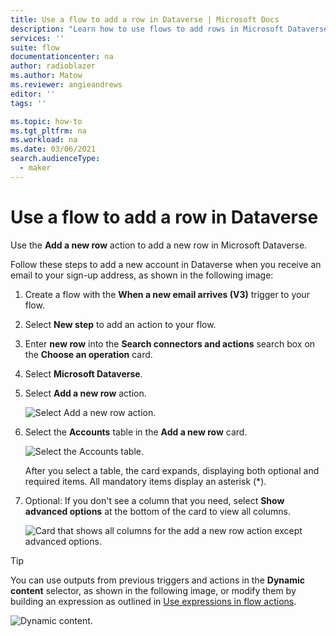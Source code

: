 ```yaml
---
title: Use a flow to add a row in Dataverse | Microsoft Docs
description: "Learn how to use flows to add rows in Microsoft Dataverse."
services: ''
suite: flow
documentationcenter: na
author: radioblazer
ms.author: Matow
ms.reviewer: angieandrews
editor: ''
tags: ''

ms.topic: how-to
ms.tgt_pltfrm: na
ms.workload: na
ms.date: 03/06/2021
search.audienceType: 
  - maker
---
```


# Use a flow to add a row in Dataverse

Use the **Add a new row** action to add a new row in Microsoft Dataverse.<!-- Edit note: Can we say, "In the Microsoft Dataverse connector in Power Automate, use the ..." -->

Follow these steps to add a new account in Dataverse when you receive an email to your sign-up address, as shown in the following image:

1. Create a flow with the **When a new email arrives (V3)** trigger to your flow.
1. Select **New step** to add an action to your flow.
1. Enter **new row** into the **Search connectors and actions** search box on the **Choose an operation** card.
1. Select **Microsoft Dataverse**.
1. Select **Add a new row** action.

   ![Select Add a new row action.](../media/add-row/add-row-1.png "Select Add a new row action")

1. Select the **Accounts** table in the **Add a new row** card.

   ![Select the Accounts table.](../media/add-row/add-row-2.png "Select the Accounts table")

   After you select a table, the card expands, displaying both optional and required items. All mandatory items display an asterisk (\*).

1. Optional: If you don't see a column that you need, select **Show advanced options** at the bottom of the card to view all columns.

   ![Card that shows all columns for the add a new row action except advanced options.](../media/add-row/show-all-advanced.png "Card that shows all columns for the Add a new row action except advanced options")

>[!TIP]
>You can use outputs from previous triggers and actions in the **Dynamic content** selector, as shown in the following image, or modify them by building an expression as outlined in [Use expressions in flow actions](https://make.powerautomate.com/blog/use-expressions-in-actions/).<!-- Edit note: Try to avoid use of en-us. -->

   ![Dynamic content.](../media/add-row/dynamic-content.png "Dynamic content")
